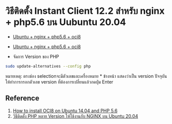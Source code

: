 # วิธีติดตั้ง Instant Client 12.2 สำหรับ nginx + php5.6 บน Uubuntu 20.04

- [Ubuntu + nginx + php5.6 + oci8](https://github.com/midnighttime-cha/nginx-php-oracle-client-ubuntu20.04/blob/main/php5.6.md)
- [Ubuntu + nginx + php5.6 + oci8](https://github.com/midnighttime-cha/nginx-php-oracle-client-ubuntu20.04/blob/main/php8.1.md)

- จัดการ Version ของ PHP
```bash
sudo update-alternatives --config php
```
หมายเหตุ: ตรงช่อง selectionจะมีตัวเลขและเครื่องหมาย * ข้างหน้า แสดงว่าเป็น version ปัจจุบัน ให้ทำการกรอกตัวเลข version ที่ต้องการเปลี่ยนแล้วกดปุ่ม Enter

## Reference
1. [How to install OCI8 on Ubuntu 14.04 and PHP 5.6](http://www.syahzul.com/2016/04/06/how-to-install-oci8-on-ubuntu-14-04-and-php-5-6/)
2. [วิธีติดตั้ง PHP หลาย Version ให้ใช้งานกับ NGINX บน Ubuntu 20.04](https://github.com/midnighttime-cha/nginx-multiple-php)
